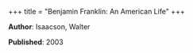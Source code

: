 +++
title = "Benjamin Franklin: An American Life"
+++



**Author**: Isaacson, Walter

**Published**: 2003
